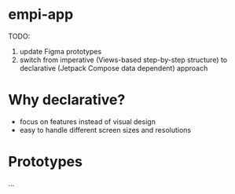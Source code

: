 # empi-app

TODO:
1. update Figma prototypes
2. switch from imperative (Views-based step-by-step structure) to declarative (Jetpack Compose data dependent) approach

# Why declarative?

- focus on features instead of visual design
- easy to handle different screen sizes and resolutions

# Prototypes

...